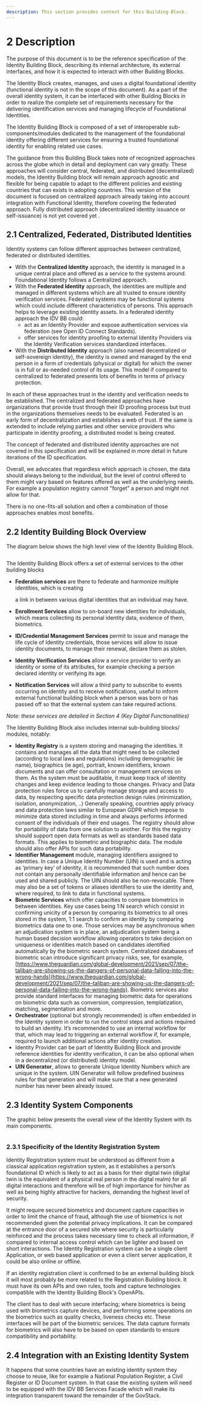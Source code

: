 ```yaml
---
description: This section provides context for this Building Block.
---
```


# 2 Description

The purpose of this document is to be the reference specification of the Identity Building Block, describing its internal architecture, its external interfaces, and how it is expected to interact with other Building Blocks.

The Identity Block creates, manages, and uses a digital foundational identity (functional identity is not in the scope of this document). As a part of the overall identity system, it can be interfaced with other Building Blocks in order to realize the complete set of requirements necessary for the delivering identification services and managing lifecycle of Foundational Identities.

The Identity Building Block is composed of a set of interoperable sub-components/modules dedicated to the management of the foundational identity offering different services for ensuring a trusted foundational identity for enabling related use cases.

The guidance from this Building Block takes note of recognized approaches across the globe which in detail and deployment can vary greatly. These approaches will consider central, federated, and distributed (decentralized) models, the Identity Building block will remain approach agnostic and flexible for being capable to adapt to the different policies and existing countries that can exists in adopting countries. This version of the document is focused on centralized approach already taking into account integration with Functional Identity, therefore covering the federated approach. Fully distributed approach (decentralized identity issuance or self-issuance) is not yet covered yet .

## 2.1 Centralized, Federated, Distributed Identities

Identity systems can follow different approaches between centralized, federated or distributed identities.

* With the **Centralized Identity** approach, the identity is managed in a unique central place and offered as a service to the systems around. Foundational Identity follows a Centralized approach.
* With the **Federated Identity** approach, the identities are multiple and managed in different systems which are all trusted to ensure identity verification services. Federated systems may be functional systems which could include different characteristics of persons. This approach helps to leverage existing identity assets. In a federated identity approach the IDV BB could:
  * act as an Identity Provider and expose authentication services via federation (see Open ID Connect Standards).
  * offer services for identity proofing to external Identity Providers via the Identity Verification services standardized interfaces.
* With the **Distributed Identity** approach (also named decentralized or self-sovereign identity), the identity is owned and managed by the end person in a form of credentials (physical or digital) for which the owner is in full or as-needed control of its usage. This model if compared to centralized to federated presents lots of benefits in terms of privacy protection.

In each of these approaches trust in the identity and verification needs to be established. The centralized and federated approaches have organizations that provide trust through their ID proofing process but trust in the organizations themselves needs to be evaluated. Federated is an early form of decentralization and establishes a web of trust. If the same is extended to include relying parties and other service providers who participate in identity proofing, a distributed model is being created.

The concept of federated and distributed identity approaches are not covered in this specification and will be explained in more detail in future iterations of the ID specification.

Overall, we advocates that regardless which approach is chosen, the data should always belong to the individual, but the level of control offered to them might vary based on features offered as well as the underlying needs. For example a population registry cannot "forget" a person and might not allow for that.

There is no one-fits-all solution and often a combination of those approaches enables most benefits.

## 2.2 Identity Building Block Overview

The diagram below shows the high level view of the Identity Building Block.

<figure><img src="https://3457543697-files.gitbook.io/~/files/v0/b/gitbook-x-prod.appspot.com/o/spaces%2FWxDGFK8JvbnWnN3kch5n%2Fuploads%2Fgit-blob-cc65b11892ff7de77bea307f5ba593b36836939e%2FScreen%20Shot%202023-06-20%20at%2011.43.56%20AM.png?alt=media" alt=""><figcaption></figcaption></figure>

The Identity Building Block offers a set of external services to the other building blocks

*   **Federation services** are there to federate and harmonize multiple identities, which is creating

    a link in between various digital identities that an individual may have.
* **Enrollment Services** allow to on-board new identities for individuals, which means collecting its personal identity data, evidence of them, biometrics.
* **ID/Credential Management Services** permit to issue and manage the life cycle of Identity credentials, those services will allow to issue identity documents, to manage their renewal, declare them as stolen.
* **Identity Verification Services** allow a service provider to verify an identity or some of its attributes, for example checking a person declared identity or verifying its age.
* **Notification Services** will allow a third party to subscribe to events occurring on identity and to receive notifications, useful to inform external functional building block when a person was born or has passed off so that the external system can take required actions.

_Note: these services are detailed in Section 4 (Key Digital Functionalities)_

The Identity Building Block also includes internal sub-building blocks/ modules, notably:

* **Identity Registry** is a system storing and managing the identities. It contains and manages all the data that might need to be collected (according to local laws and regulations) including demographic (ie name), biographics (ie age), portrait, known identifiers, known documents and can offer consultation or management services on them. As the system must be auditable, it must keep track of identity changes and keep evidence leading to those changes. Privacy and Data protection rules force us to carefully manage storage and access to data, by respecting specific data protection design rules (minimization, isolation, anonymization, ..) Generally speaking, countries apply privacy and data protection laws similar to European GDPR which impose to minimize data stored including in time and always performs informed consent of the individuals of their end usages. The registry should allow for portability of data from one solution to another. For this the registry should support open data formats as well as standards based data formats. This applies to biometric and biographic data. The module should also offer APIs for such data portability.
* **Identifier Management** module, managing identifiers assigned to identities. In case a Unique Identity Number (UIN) is used and is acting as ‘primary key’ of identity, it is recommended that such number does not contain any personally identifiable information and hence can be used and shared publicly. The UIN should also be non-revocable. There may also be a set of tokens or aliases identifiers to use the identity and, where required, to link to data in functional systems.
* **Biometric Services** which offer capacities to compare biometrics in between identities. Key use cases being 1:N search which consist in confirming unicity of a person by comparing its biometrics to all ones stored in the system, 1:1 search to confirm an identity by comparing biometrics data one to one. Those services may be asynchronous when an adjudication system is in place, an adjudication system being a human based decision workflow allowing operators to take decision on uniqueness or identities match based on candidates identified automatically by the biometric search system. Centralized databases of biometric scan introduce significant privacy risks, see, for example, [https://www.theguardian.com/global-development/2021/sep/07/the-taliban-are-showing-us-the-dangers-of-personal-data-falling-into-the-wrong-hands](https://www.theguardian.com/global-development/2021/sep/07/the-taliban-are-showing-us-the-dangers-of-personal-data-falling-into-the-wrong-hands). Biometric services also provide standard interfaces for managing biometric data for operations on biometric data such as conversion, compression, templatization, matching, segmentation and more.
* **Orchestrator** (optional but strongly recommended) is often embedded in the Identity system in order to run the control steps and actions required to build an identity. It’s recommended to use an internal workflow for that, which may lead to triggering an external workflow if, for example, required to launch additional actions after identity creation.
* Identity Provider can be part of Identity Building Block and provide reference identities for identity verification, it can be also optional when in a decentralized (or distributed) identity model.
* **UIN Generator**, allows to generate Unique Identity Numbers which are unique in the system. UIN Generator will follow predefined business rules for that generation and will make sure that a new generated number has never been already issued.

## 2.3 Identity System Components

The graphic below presents the overall view of the Identity System with its main components.

<figure><img src="https://3457543697-files.gitbook.io/~/files/v0/b/gitbook-x-prod.appspot.com/o/spaces%2FWxDGFK8JvbnWnN3kch5n%2Fuploads%2Fgit-blob-0e90c85e4073703589c643e2af2c0103e957a366%2FScreen%20Shot%202023-06-20%20at%2011.53.35%20AM.png?alt=media" alt=""><figcaption></figcaption></figure>

### 2.3.1 Specificity of the Identity Registration System

Identity Registration system must be understood as different from a classical application registration system, as it establishes a person’s foundational ID which is likely to act as a basis for their digital twin (digital twin is the equivalent of a physical real person in the digital realm) for all digital interactions and therefore will be of high importance for him/her as well as being highly attractive for hackers, demanding the highest level of security.

It might require secured biometrics and document capture capacities in order to limit the chance of fraud, although the use of biometrics is not recommended given the potential privacy implications. It can be compared at the entrance door of a secured site where security is particularly reinforced and the process takes necessary time to check all information, if compared to internal access control which can be lighter and based on short interactions. The Identity Registration system can be a single client Application, or web based application or even a client server application, it could be also online or offline.

If an identity registration client is confirmed to be an external building block it will most probably be more related to the Registration Building block. It must have its own APIs and own rules, tools and capture technologies compatible with the Identity Building Block's OpenAPIs.

The client has to deal with secure interfacing; where biometrics is being used with biometrics capture devices, and performing some operations on the biometrics such as quality checks, liveness checks etc. These interfaces will be part of the biometric services. The data capture formats for biometrics will also have to be based on open standards to ensure compatibility and portability.

## 2.4 Integration with an Existing Identity System

It happens that some countries have an existing identity system they choose to reuse, like for example a National Population Register, a Civil Register or ID Document system. In that case the existing system will need to be equipped with the IDV BB Services Facade which will make its integration transparent toward the remainder of the GovStack.

<figure><img src="https://3457543697-files.gitbook.io/~/files/v0/b/gitbook-x-prod.appspot.com/o/spaces%2FWxDGFK8JvbnWnN3kch5n%2Fuploads%2Fgit-blob-4be42e7534703d609805b5ea0166b43bdaad3305%2FScreen%20Shot%202023-06-20%20at%2011.54.21%20AM.png?alt=media" alt=""><figcaption></figcaption></figure>